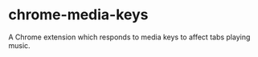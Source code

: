 chrome-media-keys
=================

A Chrome extension which responds to media keys to affect tabs playing music.
